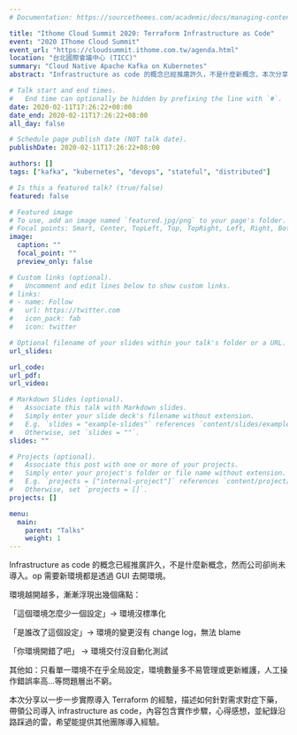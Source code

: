 ```yaml
---
# Documentation: https://sourcethemes.com/academic/docs/managing-content/

title: "Ithome Cloud Summit 2020: Terraform Infrastructure as Code"
event: "2020 IThome Cloud Summit"
event_url: "https://cloudsummit.ithome.com.tw/agenda.html"
location: "台北國際會議中心 (TICC)"
summary: "Cloud Native Apache Kafka on Kubernetes"
abstract: "Infrastructure as code 的概念已經推廣許久，不是什麼新概念，本次分享以一步一步實際導入 Terraform 的經驗，描述如何針對需求對症下藥，帶領公司導入 infrastructure as code，內容包含實作步驟，心得感想，並紀錄沿路踩過的雷，希望能提供其他團隊導入經驗。"

# Talk start and end times.
#   End time can optionally be hidden by prefixing the line with `#`.
date: 2020-02-11T17:26:22+08:00
date_end: 2020-02-11T17:26:22+08:00
all_day: false

# Schedule page publish date (NOT talk date).
publishDate: 2020-02-11T17:26:22+08:00

authors: []
tags: ["kafka", "kubernetes", "devops", "stateful", "distributed"]

# Is this a featured talk? (true/false)
featured: false

# Featured image
# To use, add an image named `featured.jpg/png` to your page's folder. 
# Focal points: Smart, Center, TopLeft, Top, TopRight, Left, Right, BottomLeft, Bottom, BottomRight.
image:
  caption: ""
  focal_point: ""
  preview_only: false

# Custom links (optional).
#   Uncomment and edit lines below to show custom links.
# links:
# - name: Follow
#   url: https://twitter.com
#   icon_pack: fab
#   icon: twitter

# Optional filename of your slides within your talk's folder or a URL.
url_slides:

url_code:
url_pdf:
url_video:

# Markdown Slides (optional).
#   Associate this talk with Markdown slides.
#   Simply enter your slide deck's filename without extension.
#   E.g. `slides = "example-slides"` references `content/slides/example-slides.md`.
#   Otherwise, set `slides = ""`.
slides: ""

# Projects (optional).
#   Associate this post with one or more of your projects.
#   Simply enter your project's folder or file name without extension.
#   E.g. `projects = ["internal-project"]` references `content/project/deep-learning/index.md`.
#   Otherwise, set `projects = []`.
projects: []

menu:
  main:
    parent: "Talks"
    weight: 1
---
```


Infrastructure as code 的概念已經推廣許久，不是什麼新概念，然而公司卻尚未導入。op 需要新環境都是透過 GUI 去開環境。

環境越開越多，漸漸浮現出幾個痛點：

「這個環境怎麼少一個設定」-> 環境沒標準化

「是誰改了這個設定」-> 環境的變更沒有 change log，無法 blame

「你環境開錯了吧」 -> 環境交付沒自動化測試

其他如：只看單一環境不在乎全局設定，環境數量多不易管理或更新維護，人工操作錯誤率高...等問題層出不窮。

本次分享以一步一步實際導入 Terraform 的經驗，描述如何針對需求對症下藥，帶領公司導入 infrastructure as code，內容包含實作步驟，心得感想，並紀錄沿路踩過的雷，希望能提供其他團隊導入經驗。
